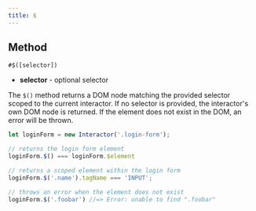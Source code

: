 ```yaml
---
title: $
---
```


## Method

`#$([selector])`

- **selector** - optional selector

The `$()` method returns a DOM node matching the provided selector scoped to the
current interactor. If no selector is provided, the interactor's own DOM node is
returned. If the element does not exist in the DOM, an error will be thrown.

``` javascript
let loginForm = new Interactor('.login-form');

// returns the login form element
loginForm.$() === loginForm.$element

// returns a scoped element within the login form
loginForm.$('.name').tagName === 'INPUT';

// throws an error when the element does not exist
loginForm.$('.foobar') //=> Error: unable to find ".foobar"
```
